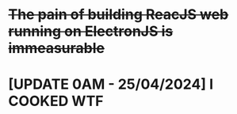 # ~~The pain of building ReacJS web running on ElectronJS is immeasurable~~
# **[UPDATE 0AM - 25/04/2024]** I COOKED WTF